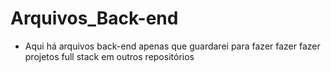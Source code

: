 # Arquivos_Back-end
-  Aqui há arquivos back-end apenas que guardarei para fazer fazer fazer projetos full stack em outros repositórios
